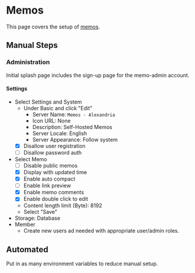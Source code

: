 # Memos

This page covers the setup of [memos](https://www.usememos.com/).

## Manual Steps

### Administration

Initial splash page includes the sign-up page for the memo-admin account.

#### Settings

- Select Settings and System
  - Under Basic and click "Edit"
    - Server Name: `Memos - Alexandria`
    - Icon URL: None
    - Description: Self-Hosted Memos
    - Server Locale: English
    - Server Appearance: Follow system
  - [X] Disallow user registration
  - [ ] Disallow password auth
- Select Memo
  - [ ] Disable public memos
  - [X] Display with updated time
  - [X] Enable auto compact
  - [ ] Enable link preview
  - [x] Enable memo comments
  - [X] Enable double click to edit
  - Content length limit (Byte): 8192
  - Select "Save"
- Storage: Database
- Member
  - Create new users ad needed with appropriate user/admin roles.

## Automated

Put in as many environment variables to reduce manual setup.
